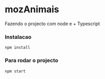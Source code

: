 # mozAnimais
Fazendo o projecto com node e + Typescript

### Instalacao 
`npm install`

### Para rodar o projecto
`npm start`